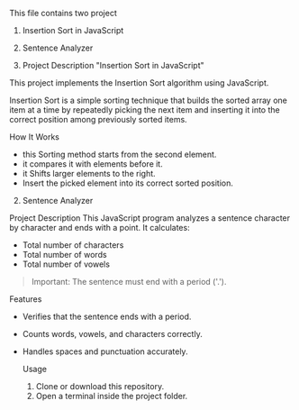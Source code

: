 This file contains two project 
1. Insertion Sort in JavaScript
2. Sentence Analyzer

1. Project Description "Insertion Sort in JavaScript"
   
  This project implements the Insertion Sort algorithm using JavaScript.
  
  Insertion Sort is a simple sorting technique that builds the sorted array one item at a time by repeatedly picking the next item and inserting it into the correct position 
  among previously sorted items.
  
  How It Works
  
  - this Sorting method starts from the second element.
  - it compares it with elements before it.
  - it Shifts larger elements to the right.
  - Insert the picked element into its correct sorted position.
   
2. Sentence Analyzer

Project Description
This JavaScript program analyzes a sentence character by character and ends with a point. It calculates:
- Total number of characters
- Total number of words
- Total number of vowels

> Important: The sentence must end with a period ('.').

Features
- Verifies that the sentence ends with a period.
- Counts words, vowels, and characters correctly.
- Handles spaces and punctuation accurately.

   Usage
  1. Clone or download this repository.
  2. Open a terminal inside the project folder.


